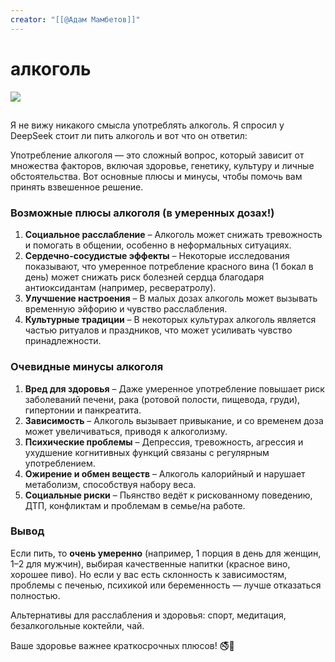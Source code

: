 ```yaml
---
creator: "[[@Адам Мамбетов]]"
---
```


# алкоголь

![](https://youtu.be/EQMUlcy0WZA?si=ytxtXYxUElrCQaQC)

## 
Я не вижу никакого смысла употреблять алкоголь. Я спросил у DeepSeek стоит ли пить алкоголь и вот что он ответил:

Употребление алкоголя — это сложный вопрос, который зависит от множества факторов, включая здоровье, генетику, культуру и личные обстоятельства. Вот основные плюсы и минусы, чтобы помочь вам принять взвешенное решение.  

### **Возможные плюсы алкоголя (в умеренных дозах!)**  
1. **Социальное расслабление** – Алкоголь может снижать тревожность и помогать в общении, особенно в неформальных ситуациях.  
2. **Сердечно-сосудистые эффекты** – Некоторые исследования показывают, что умеренное потребление красного вина (1 бокал в день) может снижать риск болезней сердца благодаря антиоксидантам (например, ресвератролу).  
3. **Улучшение настроения** – В малых дозах алкоголь может вызывать временную эйфорию и чувство расслабления.  
4. **Культурные традиции** – В некоторых культурах алкоголь является частью ритуалов и праздников, что может усиливать чувство принадлежности.  

### **Очевидные минусы алкоголя**  
1. **Вред для здоровья** – Даже умеренное употребление повышает риск заболеваний печени, рака (ротовой полости, пищевода, груди), гипертонии и панкреатита.  
2. **Зависимость** – Алкоголь вызывает привыкание, и со временем доза может увеличиваться, приводя к алкоголизму.  
3. **Психические проблемы** – Депрессия, тревожность, агрессия и ухудшение когнитивных функций связаны с регулярным употреблением.  
4. **Ожирение и обмен веществ** – Алкоголь калорийный и нарушает метаболизм, способствуя набору веса.  
5. **Социальные риски** – Пьянство ведёт к рискованному поведению, ДТП, конфликтам и проблемам в семье/на работе.  

### **Вывод**  
Если пить, то **очень умеренно** (например, 1 порция в день для женщин, 1–2 для мужчин), выбирая качественные напитки (красное вино, хорошее пиво). Но если у вас есть склонность к зависимостям, проблемы с печенью, психикой или беременность — лучше отказаться полностью.  

Альтернативы для расслабления и здоровья: спорт, медитация, безалкогольные коктейли, чай.  

Ваше здоровье важнее краткосрочных плюсов! 🚭🍵

